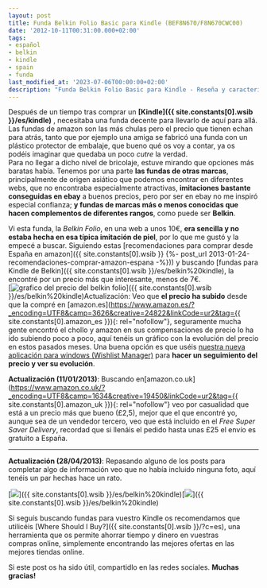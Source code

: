 ```yaml
---
layout: post
title: Funda Belkin Folio Basic para Kindle (BEF8N670/F8N670CWC00)
date: '2012-10-11T00:31:00.000+02:00'
tags:
- español
- belkin
- kindle
- spain
- funda
last_modified_at: '2023-07-06T00:00:00+02:00'
description: "Funda Belkin Folio Basic para Kindle - Reseña y características - Una descripción general y evaluación de la funda Belkin Folio Basic para lectores electrónicos Kindle."
---
```


Después de un tiempo tras comprar un **[Kindle]({{ site.constants[0].wsib }}/es/kindle)** , necesitaba una funda decente para llevarlo de aquí para allá. Las fundas de amazon son las más chulas pero el precio que tienen echan para atrás, tanto que por ejemplo una amiga se fabricó una funda con un plástico protector de embalaje, que bueno qué os voy a contar, ya os podéis imaginar que quedaba un poco _cutre_ la verdad.  
Para no llegar a dicho nivel de bricolaje, estuve mirando que opciones más baratas había. Tenemos por una parte **las fundas de otras marcas**, principalmente de origen asiático que podemos encontrar en diferentes webs, que no encontraba especialmente atractivas, **imitaciones bastante conseguidas en ebay** a buenos precios, pero por ser en ebay no me inspiró especial confianza; **y fundas de marcas más o menos conocidas que hacen complementos de diferentes rangos**, como puede ser **Belkin**.  
  
Vi esta funda, la _Belkin Folio_, en una web a unos 10€, **era sencilla y no estaba hecha en esa típica imitación de piel**, por lo que me gustó y la empecé a buscar. Siguiendo estas [recomendaciones para comprar desde España en amazon]({{ site.constants[0].wsib }} {%- post_url 2013-01-24-recomendaciones-comprar-amazon-espana -%})) y buscando [fundas para Kindle de Belkin]({{ site.constants[0].wsib }}/es/belkin%20kindle), la encontré por un precio más que interesante, menos de 7€.  
 [![grafico del precio del belkin folio](https://1.bp.blogspot.com/-RZjkCbgCvIE/UOsHiyladbI/AAAAAAAAALE/04SlboKbkFU/s320/Funda+belkin+folio+basic+para+kindle+(BEF8N670).png "belkin folio price graph")]({{ site.constants[0].wsib }}/es/belkin%20kindle)Actualización: Veo que **el precio ha subido** desde que la compré en [amazon.es](https://www.amazon.es/?_encoding=UTF8&camp=3626&creative=24822&linkCode=ur2&tag={{ site.constants[0].amazon_es }}){: rel="nofollow"}, seguramente mucha gente encontró el chollo y amazon en sus compensaciones de precio lo ha ido subiendo poco a poco, aquí tenéis un gráfico con la evolución del precio en estos pasados meses. Una buena opción es que uséis [nuestra nueva aplicación para windows (Wishlist Manager)](https://wmhomepage.apphb.com/) para **hacer un seguimiento del precio y ver su evolución**.  
  
**Actualización (11/01/2013)**: Buscando en[amazon.co.uk](https://www.amazon.co.uk/?_encoding=UTF8&camp=1634&creative=19450&linkCode=ur2&tag={{ site.constants[0].amazon_uk }}){: rel="nofollow"} veo por casualidad que está a un precio más que bueno (£2,5), mejor que el que encontré yo, aunque sea de un vendedor tercero, veo que está incluido en el _Free Super Saver Delivery_, recordad que si llenáis el pedido hasta unas £25 el envío es gratuito a España.  

* * *

**Actualización (28/04/2013)**: Repasando alguno de los posts para completar algo de información veo que no había incluido ninguna foto, aquí tenéis un par hechas hace un rato.  
  
 [![](https://2.bp.blogspot.com/-iVItke2vkPQ/UX1zEx6HdUI/AAAAAAAAAVE/HMjDFTGXCgw/s200/kindle+cover+open.jpg)]({{ site.constants[0].wsib }}/es/belkin%20kindle)[![](https://2.bp.blogspot.com/-AOAhQoUdjGs/UX1zDWuQk4I/AAAAAAAAAU8/-1pUjVV-Olg/s200/kindle+cover+closed.jpg)]({{ site.constants[0].wsib }}/es/belkin%20kindle)

Si seguís buscando fundas para vuestro Kindle os recomendamos que utilicéis [Where Should I Buy?]({{ site.constants[0].wsib }}/?c=es), una herramienta que os permite ahorrar tiempo y dinero en vuestras compras online, simplemente encontrando las mejores ofertas en las mejores tiendas online.  
  
Si este post os ha sido útil, compartidlo en las redes sociales. **Muchas gracias!**  
